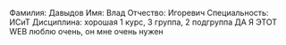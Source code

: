 Фамилия: Давыдов
Имя: Влад
Отчество: Игоревич
Специальность: ИСиТ
Дисциплина: хорошая
1 курс, 3 группа, 2 подгруппа
ДА Я ЭТОТ WEB люблю очень, он мне очень нужен
